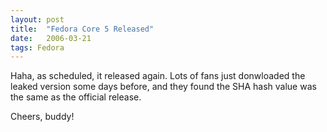 ```yaml
---
layout: post
title:  "Fedora Core 5 Released"
date:   2006-03-21
tags: Fedora
---
```

Haha, as scheduled, it released again. Lots of fans just donwloaded the leaked version some days before, and they found the SHA hash value was the same as the official release.

Cheers, buddy!
